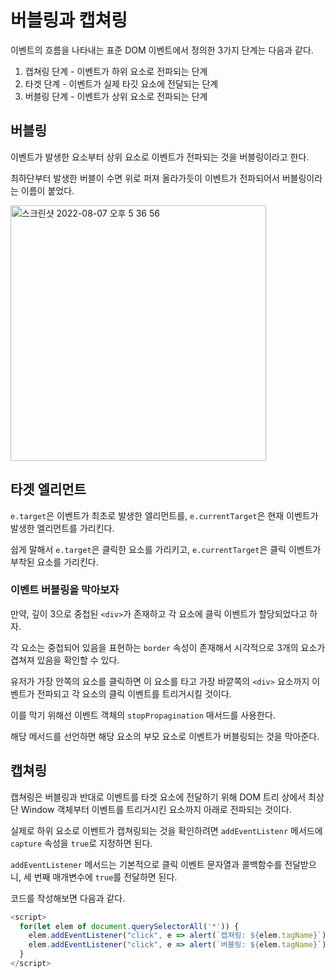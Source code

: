 # 버블링과 캡쳐링

이벤트의 흐름을 나타내는 표준 DOM 이벤트에서 정의한 3가지 단계는 다음과 같다.

1. 캡쳐링 단계 - 이벤트가 하위 요소로 전파되는 단계
2. 타겟 단계 - 이벤트가 실제 타깃 요소에 전달되는 단계
3. 버블링 단계 - 이벤트가 상위 요소로 전파되는 단계

## 버블링
이벤트가 발생한 요소부터 상위 요소로 이벤트가 전파되는 것을 버블링이라고 한다.

최하단부터 발생한 버블이 수면 위로 퍼져 올라가듯이 이벤트가 전파되어서 버블링이라는 이름이 붙었다.

<img width="409" alt="스크린샷 2022-08-07 오후 5 36 56" src="https://user-images.githubusercontent.com/62415600/183282781-15a4570c-60d3-4836-89a2-d3b60badee69.png">

## 타겟 엘리먼트
`e.target`은 이벤트가 최초로 발생한 엘리먼트를, `e.currentTarget`은 현재 이벤트가 발생한 엘리먼트를 가리킨다.

쉽게 말해서 `e.target`은 클릭한 요소를 가리키고, `e.currentTarget`은 클릭 이벤트가 부착된 요소를 가리킨다.

### 이벤트 버블링을 막아보자

만약, 깊이 3으로 중첩된 `<div>`가 존재하고 각 요소에 클릭 이벤트가 할당되었다고 하자.

각 요소는 중첩되어 있음을 표현하는 `border` 속성이 존재해서 시각적으로 3개의 요소가 겹쳐져 있음을 확인할 수 있다.

유저가 가장 안쪽의 요소를 클릭하면 이 요소를 타고 가장 바깥쪽의 `<div>` 요소까지 이벤트가 전파되고 각 요소의 클릭 이벤트를 트리거시킬 것이다.

이를 막기 위해선 이벤트 객체의 `stopPropagination` 매서드를 사용한다.

해당 메서드를 선언하면 해당 요소의 부모 요소로 이벤트가 버블링되는 것을 막아준다.

## 캡쳐링

캡쳐링은 버블링과 반대로 이벤트를 타겟 요소에 전달하기 위해 DOM 트리 상에서 최상단 Window 객체부터 이벤트를 트리거시킨 요소까지 아래로 전파되는 것이다.

실제로 하위 요소로 이벤트가 캡쳐링되는 것을 확인하려면 `addEventListenr` 메서드에 `capture` 속성을 `true`로 지정하면 된다.

`addEventListener` 메서드는 기본적으로 클릭 이벤트 문자열과 콜백함수를 전달받으니, 세 번째 매개변수에 `true`를 전달하면 된다.

코드를 작성해보면 다음과 같다.

```javascript
<script>
  for(let elem of document.querySelectorAll('*')) {
    elem.addEventListener("click", e => alert(`캡쳐링: ${elem.tagName}`), true);
    elem.addEventListener("click", e => alert(`버블링: ${elem.tagName}`));
  }
</script>
```
